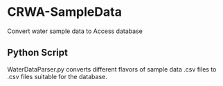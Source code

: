 # CRWA-SampleData
Convert water sample data to Access database
## Python Script
WaterDataParser.py converts different flavors of sample data .csv files to .csv files suitable for the database.
